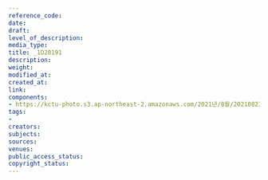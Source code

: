 ```yaml
---
reference_code: 
date: 
draft: 
level_of_description: 
media_type: 
title: _1D20191
description: 
weight: 
modified_at: 
created_at: 
link: 
components:
- https://kctu-photo.s3.ap-northeast-2.amazonaws.com/2021년/8월/20210823_민주노총+2021년+73차+임시대의원대회/_1D20191.jpg
tags:
- 
creators: 
subjects: 
sources: 
venues: 
public_access_status: 
copyright_status: 
---
```

